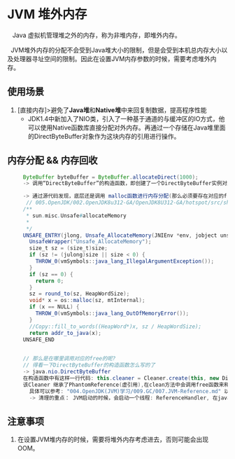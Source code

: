 # JVM 堆外内存
&nbsp;&nbsp; Java 虚拟机管理堆之外的内存，称为非堆内存，即堆外内存。

&nbsp;&nbsp;JVM堆外内存的分配不会受到Java堆大小的限制，但是会受到本机总内存大小以及处理器寻址空间的限制。因此在设置JVM内存参数的时候，需要考虑堆外内存。

## 使用场景
1.  [直接内存]>避免了**Java堆**和**Native堆**中来回复制数据，提高程序性能
     - JDK1.4中新加入了NIO类，引入了一种基于通道的与缓冲区的IO方式，他可以使用Native函数库直接分配对外内存。再通过一个存储在Java堆里面的DirectByteBuffer对象作为这块内存的引用进行操作。

## 内存分配 && 内存回收
```java
     ByteBuffer byteBuffer = ByteBuffer.allocateDirect(1000);
     -> 调用“DirectByteBuffer”的构造函数，即创建了一个DirectByteBuffer实例对象

     -> 通过源代码发现，底层还是调用 malloc函数进行内存分配(那么必须要存在对应的free操作，否则内存泄露)
      // 005.OpenJDK/002.OpenJDK8u312-GA/OpenJDK8U312-GA/hotspot/src/share/vm/prims/unsafe.cpp
     /**
      * sun.misc.Unsafe#allocateMemory
      * 
      */ 
     UNSAFE_ENTRY(jlong, Unsafe_AllocateMemory(JNIEnv *env, jobject unsafe, jlong size))
       UnsafeWrapper("Unsafe_AllocateMemory");
       size_t sz = (size_t)size;
       if (sz != (julong)size || size < 0) {
         THROW_0(vmSymbols::java_lang_IllegalArgumentException());
       }
       if (sz == 0) {
         return 0;
       }
       sz = round_to(sz, HeapWordSize);
       void* x = os::malloc(sz, mtInternal);
       if (x == NULL) {
         THROW_0(vmSymbols::java_lang_OutOfMemoryError());
       }
       //Copy::fill_to_words((HeapWord*)x, sz / HeapWordSize);
       return addr_to_java(x);
     UNSAFE_END
     

     // 那么是在哪里调用对应的free的呢?
     // 得看一下DirectByteBuffer的构造函数怎么写的了
     -> java.nio.DirectByteBuffer
     在构造函数中有这样一行代码: this.cleaner = Cleaner.create(this, new DirectByteBuffer.Deallocator(base, size, cap));
     该Cleaner 继承了PhantomReference(虚引用),在clean方法中会调用free函数来释放这块内存。即利用了虚引用的回收机制来调用free函数.
       具体可以参考: "004.OpenJDK(JVM)学习/009.GC/007.JVM-Reference.md" 以及对应引用的代码: java.lang.ref.Reference 
       -> 清理的重点： JVM启动的时候，会启动一个线程: ReferenceHandler, 在java.lang.ref.Reference中，可以看代码注释。

```

## 注意事项
1. 在设置JVM堆内存的时候，需要将堆外内存考虑进去，否则可能会出现OOM。
